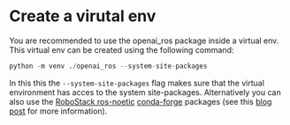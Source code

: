 # Create a virutal env

You are recommended to use the openai_ros package inside a virtual env. This virtual env can be created using the following command:

```python
python -m venv ./openai_ros --system-site-packages
```

In this this the  `--system-site-packages` flag makes sure that the virtual environment has acces to the system site-packages. Alternatively you can also use the [RoboStack ros-noetic](https://github.com/RoboStack/ros-noetic) [conda-forge](https://conda-forge.org/) packages (see this [blog post](https://medium.com/robostack/cross-platform-conda-packages-for-ros-fa1974fd1de3) for more information).
